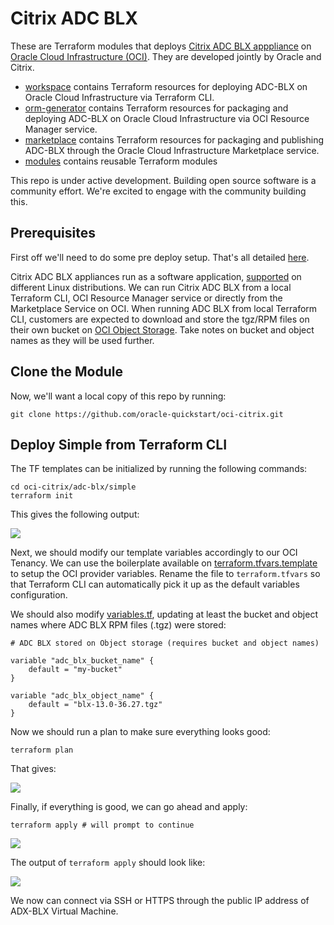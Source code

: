 # Citrix ADC BLX
These are Terraform modules that deploys [Citrix ADC BLX apppliance](https://docs.citrix.com/en-us/citrix-adc-blx/13/introduction-blx.html) on [Oracle Cloud Infrastructure (OCI)](https://cloud.oracle.com/en_US/cloud-infrastructure).  They are developed jointly by Oracle and Citrix.

* [workspace](workspace) contains Terraform resources for deploying ADC-BLX on Oracle Cloud Infrastructure via Terraform CLI.
* [orm-generator](orm-generator) contains Terraform resources for packaging and deploying ADC-BLX on Oracle Cloud Infrastructure via OCI Resource Manager service.
* [marketplace](marketplace) contains Terraform resources for packaging and publishing ADC-BLX through the Oracle Cloud Infrastructure Marketplace service.
* [modules](modules) contains reusable Terraform modules

This repo is under active development.  Building open source software is a community effort.  We're excited to engage with the community building this.

## Prerequisites

First off we'll need to do some pre deploy setup.  That's all detailed [here](https://github.com/oracle/oci-quickstart-prerequisites).

Citrix ADC BLX appliances run as a software application, [supported](https://docs.citrix.com/en-us/citrix-adc-blx/13/supported-linux-platforms-adc-features-blx.html) on different Linux distributions.
We can run Citrix ADC BLX from a local Terraform CLI, OCI Resource Manager service or directly from the Marketplace Service on OCI.
When running ADC BLX from local Terraform CLI, customers are expected to download and store the tgz/RPM files on their own bucket on [OCI Object Storage](https://docs.cloud.oracle.com/iaas/Content/Object/Concepts/objectstorageoverview.htm). Take notes on bucket and object names as they will be used further.

## Clone the Module

Now, we'll want a local copy of this repo by running:

    git clone https://github.com/oracle-quickstart/oci-citrix.git

## Deploy Simple from Terraform CLI

The TF templates can be initialized by running the following commands:
```
cd oci-citrix/adc-blx/simple
terraform init
```

This gives the following output:

![](./images/tf-init.png)

Next, we should modify our template variables accordingly to our OCI Tenancy.
We can use the boilerplate available on [terraform.tfvars.template](terraform.tfvars.template) to setup the OCI provider variables. Rename the file to `terraform.tfvars` so that Terraform CLI can automatically pick it up as the default variables configuration.

We should also modify [variables.tf](./simple/variables.tf), updating at least the bucket and object names where ADC BLX RPM files (.tgz) were stored:

```
# ADC BLX stored on Object storage (requires bucket and object names)

variable "adc_blx_bucket_name" {
    default = "my-bucket"
}

variable "adc_blx_object_name" {
    default = "blx-13.0-36.27.tgz"
}

```

Now we should run a plan to make sure everything looks good:

```
terraform plan
```

That gives:

![](./images/tf-plan.png)


Finally, if everything is good, we can go ahead and apply:

```
terraform apply # will prompt to continue
```

![](./images/tf-apply-prompt.png)

The output of `terraform apply` should look like:

![](./images/tf-apply-done.png)

We now can connect via SSH or HTTPS through the public IP address of ADX-BLX Virtual Machine.
